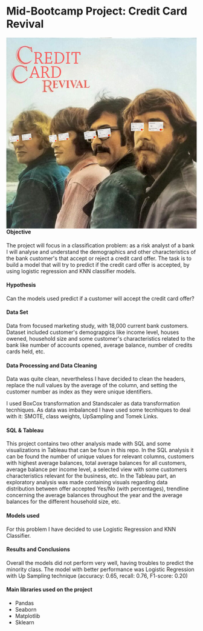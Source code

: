 
# Mid-Bootcamp Project: Credit Card Revival


<img src="CCR_FF.jpg"
     alt="CCR"
     style="float: left; margin-right: 15px;" />


#### Objective

The project will focus in a classification problem: as a risk analyst of a bank I will analyse and understand the demographics and other characteristics of the bank customer's that accept or reject a credit card offer. The task is to build a model that will try to predict if the credit card offer is accepted, by using logistic regression and KNN classifier models.

#### Hypothesis 

Can the models used predict if a customer will accept the credit card offer?


#### Data Set

Data from focused marketing study, with 18,000 current bank customers. Dataset included customer's demograpgics like income level, houses owened, household size and some customer's characteristics related to the bank like number of accounts opened, average balance, number of credits cards held, etc.

#### Data Processing and Data Cleaning

Data was quite clean, nevertheless I have decided to clean the headers, replace the null values by the average of the column, and setting the customer number as index as they were unique identifiers.

I used BoxCox transformation and Standscaler as data transformation tecnhiques. As data was imbalanced I have used some tecnhiques to deal with it: SMOTE, class weights, UpSampling and Tomek Links.


#### SQL & Tableau

This project contains two other analysis made with SQL and some visualizations in Tableau that can be foun in this repo.
In the SQL analysis it can be found the number of unique values for relevant columns, customers with highest average balances, total average balances for all customers, average balance per income level, a selected view with some customers characteristics relevant for the business, etc.
In the Tableau part, an exploratory analysis was made containing visuals regarding data distribution between offer accepted Yes/No (with percentages), trendline concerning the average balances throughout the year and the average balances for the different household size, etc.

#### Models used

For this problem I have decided to use Logistic Regression and KNN Classifier.

#### Results and Conclusions

Overall the models did not perform very well, having troubles to predict the minority class.
The model with better performance was Logistic Regression with Up Sampling technique (accuracy: 0.65, recall: 0.76, F1-score: 0.20)


#### Main libraries used on the project

- Pandas
- Seaborn
- Matplotlib
- Sklearn






